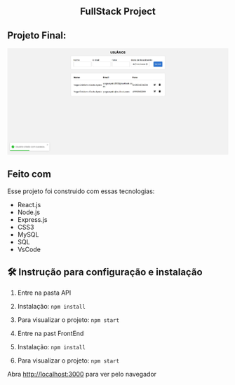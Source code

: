 <h2 align="center">
  FullStack Project<br/>
</h2>

## Projeto Final:

<img src="images/projeto-fullstack.jpg" alt="imagem">

## Feito com

Esse projeto foi construido com essas tecnologias:

- React.js
- Node.js
- Express.js
- CSS3
- MySQL
- SQL
- VsCode

## 🛠 Instrução para configuração e instalação

1. Entre na pasta API

2. Instalação: `npm install`

3. Para visualizar o projeto: `npm start`

4. Entre na past FrontEnd

5. Instalação: `npm install`

6. Para visualizar o projeto: `npm start`

Abra [http://localhost:3000](http://localhost:3000) para ver pelo navegador
